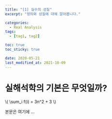 ```yaml
---
title: "[1] 실수의 성질"
excerpt: "정의와 성질에 대해 알아봅니다."

categories:
  - Real Analysis
tags:
  - [tag1, tag2]

toc: true
toc_sticky: true

date: 2020-05-21
last_modified_at: 2021-10-09
---
```


# 실해석학의 기본은 무엇일까?

\\( \sum_i f(i) = 3n^2 + 3 \\)

본문은 여기에 ...